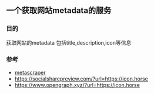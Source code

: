 ## 一个获取网站metadata的服务

### 目的
获取网站的metadata 包括title,description,icon等信息

### 参考
- [metascraper](https://metascraper.js.org/)
- https://socialsharepreview.com/?url=https://icon.horse
- https://www.opengraph.xyz/?url=https://icon.horse